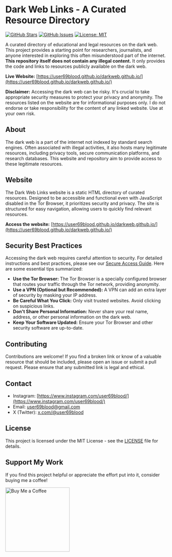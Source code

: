 # Dark Web Links - A Curated Resource Directory

[![GitHub Stars](https://img.shields.io/github/stars/USER69BLOOD/darkweb.github.io?style=social)](https://github.com/USER69BLOOD/darkweb.github.io/stargazers)
[![GitHub Issues](https://img.shields.io/github/issues/USER69BLOOD/darkweb.github.io/issues)](https://github.com/USER69BLOOD/darkweb.github.io/issues)
[![License: MIT](https://img.shields.io/badge/License-MIT-yellow.svg)](https://opensource.org/licenses/MIT)

A curated directory of educational and legal resources on the dark web. This project provides a starting point for researchers, journalists, and anyone interested in exploring this often misunderstood part of the internet.  **This repository itself does not contain any illegal content.** It only provides the code and links to resources publicly available on the dark web.

**Live Website:** [https://user69blood.github.io/darkweb.github.io/](https://user69blood.github.io/darkweb.github.io/)

**Disclaimer:** Accessing the dark web can be risky.  It's crucial to take appropriate security measures to protect your privacy and anonymity. The resources listed on the website are for informational purposes only. I do not endorse or take responsibility for the content of any linked website. Use at your own risk.

## About

The dark web is a part of the internet not indexed by standard search engines. Often associated with illegal activities, it also hosts many legitimate resources, including privacy tools, secure communication platforms, and research databases. This website and repository aim to provide access to these legitimate resources.

## Website

The Dark Web Links website is a static HTML directory of curated resources. Designed to be accessible and functional even with JavaScript disabled in the Tor Browser, it prioritizes security and privacy. The site is structured for easy navigation, allowing users to quickly find relevant resources.

**Access the website:** [https://user69blood.github.io/darkweb.github.io/](https://user69blood.github.io/darkweb.github.io/)

## Security Best Practices

Accessing the dark web requires careful attention to security. For detailed instructions and best practices, please see our [Secure Access Guide](https://user69blood.github.io/darkweb.github.io/guides/secure-access.html). Here are some essential tips summarized:

*   **Use the Tor Browser:** The Tor Browser is a specially configured browser that routes your traffic through the Tor network, providing anonymity.
*   **Use a VPN (Optional but Recommended):** A VPN can add an extra layer of security by masking your IP address.
*   **Be Careful What You Click:** Only visit trusted websites. Avoid clicking on suspicious links.
*   **Don't Share Personal Information:** Never share your real name, address, or other personal information on the dark web.
*   **Keep Your Software Updated:** Ensure your Tor Browser and other security software are up-to-date.

## Contributing

Contributions are welcome! If you find a broken link or know of a valuable resource that should be included, please open an issue or submit a pull request. Please ensure that any submitted link is legal and ethical.

## Contact

*   Instagram: [https://www.instagram.com/user69blood/](https://www.instagram.com/user69blood/)
*   Email: user69blood@gmail.com
*   X (Twitter): [x.com/@user69blood](x.com/@user69blood)

## License

This project is licensed under the MIT License - see the [LICENSE](LICENSE) file for details.

## Support My Work

If you find this project helpful or appreciate the effort put into it, consider buying me a coffee!

<a href="https://www.buymeacoffee.com/USER69BLOOD" target="_blank"><img src="https://cdn.buymeacoffee.com/buttons/v2/default-yellow.png" alt="Buy Me a Coffee" width="200"></a>

<!-- in Future -->
<!-- [![GitHub Forks](https://img.shields.io/github/forks/USER69BLOOD/darkweb.github.io/network/members)](#) -->
